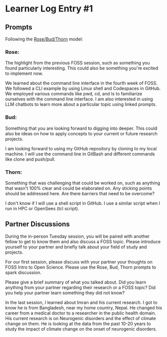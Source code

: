 # Learner Log Entry #1 

## Prompts
Following the [Rose/Bud/Thorn](https://www.panoramaed.com/blog/rose-bud-thorn-activity-and-worksheet#:~:text=%22Rose%2C%20Bud%2C%20Thorn%22%20is%20a%20mindful%20design%2D,day%2C%20week%2C%20or%20month.) model:

### Rose:
The highlight from the previous FOSS session, such as something you found particularly interesting. This could also be something you're excited to implement now.

We learned about the command line interface in the fourth week of FOSS. We followed a CLI example by using Linux shell and Codespaces in GitHub. We employed various commands like pwd, cd, and ls to
familiarize ourselves with the command line interface. I am also interested in using LLM chatbots to learn more about a particular topic using linked prompts.

### Bud: 
Something that you are looking forward to digging into deeper. This could also be ideas on how to apply concepts to your current or future research projects.

I am looking forward to using my GitHub repository by cloning to my local machine. I will use the command line in GitBash and different commands like clone and push/pull.

### Thorn: 
Something that was challenging that could be worked on, such as anything that wasn't 100% clear and could be elaborated on. Any sticking points should be addressed here. Are there barriers that need to be overcome?

I don't know if I will use a shell script in GitHub. I use a similar script when I run in HPC or OpenSees (tcl script).

## Partner Discussions

During the in-person Tuesday session, you will be paired with another fellow to get to know them and also discuss a FOSS topic. Please introduce yourself to your partner and briefly talk about your field of study and projects. 

For our first session, please discuss with your partner your thoughts on FOSS Intro to Open Science. Please use the Rose, Bud, Thorn prompts to spark discussion. 

Please give a brief summary of what you talked about. Did you learn anything from your partner regarding their research or a FOSS topic? Did you help your partner learn something they did not know? 

In the last session, I learned about Imran and his current research. I got to know he is from Bangladesh, near my home country, Nepal. He changed his career from a medical doctor to a researcher in the public health domain. 
His current research is on Neurogenic disorders and the effect of climate change on them. He is looking at the data from the past 10-20 years to study the impact of climate change on the onset of neurogenic disorders.
